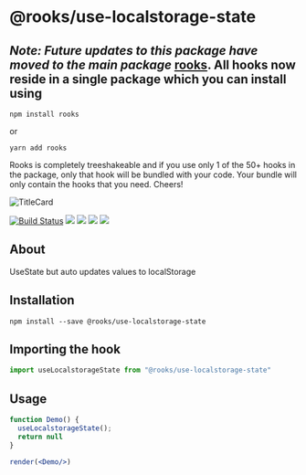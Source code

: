 # @rooks/use-localstorage-state

## *Note: Future updates to this package have moved to the main package* [rooks](https://npmjs.com/package/rooks). All hooks now reside in a single package which you can install using

```
npm install rooks
```

or 

```
yarn add rooks
```

Rooks is completely treeshakeable and if you use only 1 of the 50+ hooks in the package, only that hook will be bundled with your code. Your bundle will only contain the hooks that you need. Cheers!

![TitleCard](https://raw.githubusercontent.com/imbhargav5/rooks/v4-compat/packages/localstorage-state/title-card.svg)

[![Build Status](https://travis-ci.org/imbhargav5/rooks.svg?branch=master)](https://travis-ci.org/imbhargav5/rooks) ![](https://img.shields.io/npm/v/@rooks/use-localstorage-state/latest.svg) ![](https://img.shields.io/npm/l/@rooks/use-localstorage-state.svg) ![](https://img.shields.io/bundlephobia/min/@rooks/use-localstorage-state.svg) ![](https://img.shields.io/david/imbhargav5/rooks.svg?path=packages%2Flocalstorage-state)



## About
UseState but auto updates values to localStorage


[//]: # (Main)

## Installation

```
npm install --save @rooks/use-localstorage-state
```

## Importing the hook

```javascript
import useLocalstorageState from "@rooks/use-localstorage-state"
```

## Usage

```jsx
function Demo() {
  useLocalstorageState();
  return null
}

render(<Demo/>)
```
